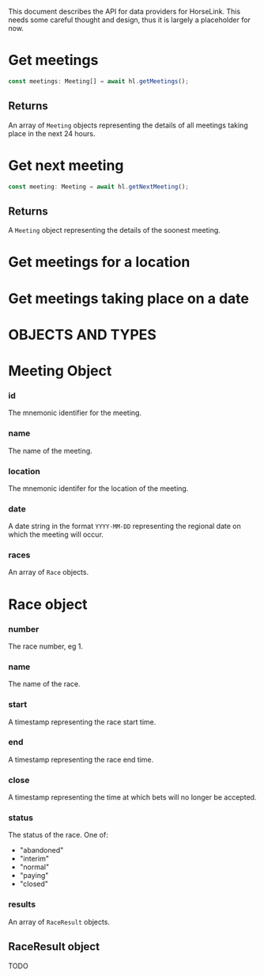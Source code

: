 This document describes the API for data providers for HorseLink. This needs some careful thought and design, thus it is largely a placeholder for now.

# Get meetings

```ts
const meetings: Meeting[] = await hl.getMeetings();
```

## Returns

An array of `Meeting` objects representing the details of all meetings taking place in the next 24 hours.

# Get next meeting

```ts
const meeting: Meeting = await hl.getNextMeeting();
```

## Returns

A `Meeting` object representing the details of the soonest meeting.

# Get meetings for a location

# Get meetings taking place on a date

# OBJECTS AND TYPES

# Meeting Object

### id

The mnemonic identifier for the meeting.

### name

The name of the meeting.

### location

The mnemonic identifer for the location of the meeting.

### date

A date string in the format `YYYY-MM-DD` representing the regional date on which the meeting will occur.

### races

An array of `Race` objects.

# Race object

### number

The race number, eg 1.

### name

The name of the race.

### start

A timestamp representing the race start time.

### end

A timestamp representing the race end time.

### close

A timestamp representing the time at which bets will no longer be accepted.

### status

The status of the race. One of:

- "abandoned"
- "interim"
- "normal"
- "paying"
- "closed"

### results

An array of `RaceResult` objects.

## RaceResult object

TODO
